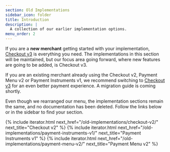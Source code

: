 ```yaml
---
section: Old Implementations
sidebar_icon: folder
title: Introduction
description: |
  A collection of our earlier implementation options.
menu_order: 2
---
```


If you are a **new merchant** getting started with your implementation,
[Checkout v3][payments-only] is everything you need. The implementations in this
section will be maintained, but our focus area going forward, where new features
are going to be added, is Checkout v3.

If you are an existing merchant already using the Checkout v2, Payment Menu v2
or Payment Instruments v1, we recommend switching to
[Checkout v3][payments-only] for an even better payment experience. A migration
guide is coming shortly.

Even though we rearranged our menu, the implementation sections remain the same,
and no documentation has been deleted. Follow the links below or in the sidebar
to find your section.

{% include iterator.html next_href="/old-implementations/checkout-v2/"
                         next_title="Checkout v2" %}
{% include iterator.html next_href="/old-implementations/payment-instruments-v1/"
                         next_title="Payment Instruments v1" %}
{% include iterator.html next_href="/old-implementations/payment-menu-v2/"
                         next_title="Payment Menu v2" %}

[payments-only]: /checkout-v3/payments-only
